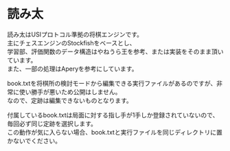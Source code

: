 # 読み太

読み太はUSIプロトコル準拠の将棋エンジンです。  
主にチェスエンジンのStockfishをベースとし、  
学習部、評価関数のデータ構造はやねうら王を参考、または実装をそのまま頂いています。  
また、一部の処理はAperyを参考にしています。  
  
book.txtを将棋所の検討モードから編集できる実行ファイルがあるのですが、非常に使い勝手が悪いため公開はしません。  
なので、定跡は編集できないものとなります。  

付属しているbook.txtは局面に対する指し手が1手しか登録されていないので、毎回必ず同じ定跡を選択します。  
この動作が気に入らない場合、book.txtと実行ファイルを同じディレクトリに置かないでください。  


